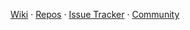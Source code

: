 [Wiki](https://github.com/bikalabs/Bika-LIMS/wiki) · [Repos](https://github.com/bikalabs/Bika-LIMS) · [Issue Tracker](https://jira.bikalabs.com/secure/Dashboard.jspa) · [Community](https://github.com/bikalabs/Bika-LIMS/wiki/Community)